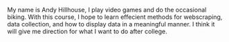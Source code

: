 My name is Andy Hillhouse, I play video games and do the occasional biking. With this course, I hope to learn effecient methods for webscraping, data collection, and how to display data in a meaningful manner. I think it will give me direction for what I want to do after college.
